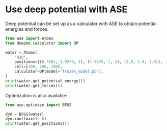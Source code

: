 # Use deep potential with ASE

Deep potential can be set up as a calculator with ASE to obtain potential energies and forces.
```python
from ase import Atoms
from deepmd.calculator import DP

water = Atoms(
    "H2O",
    positions=[(0.7601, 1.9270, 1), (1.9575, 1, 1), (1.0, 1.0, 1.0)],
    cell=[100, 100, 100],
    calculator=DP(model="frozen_model.pb"),
)
print(water.get_potential_energy())
print(water.get_forces())
```

Optimization is also available:
```python
from ase.optimize import BFGS

dyn = BFGS(water)
dyn.run(fmax=1e-6)
print(water.get_positions())
```
